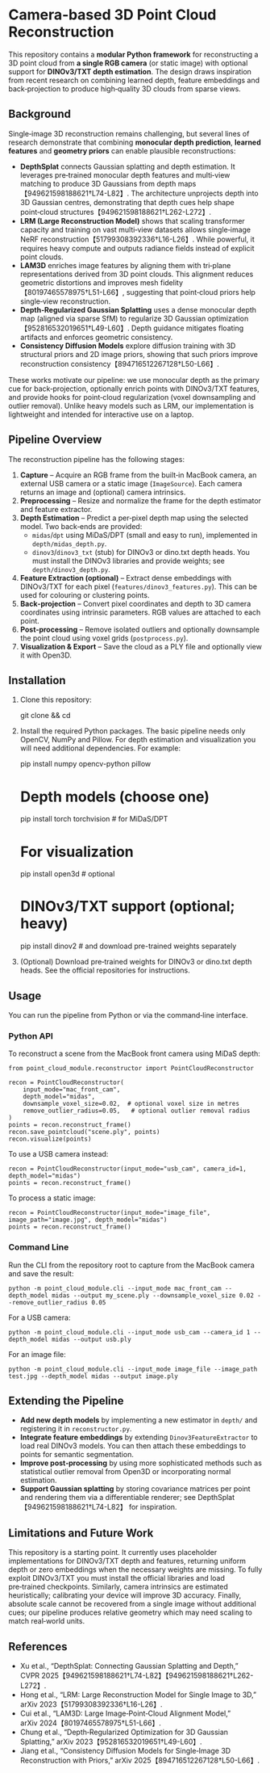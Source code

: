 # Camera‑based 3D Point Cloud Reconstruction

This repository contains a **modular Python framework** for reconstructing a 3D point cloud from **a single RGB camera** (or static image) with optional support for **DINOv3/TXT depth estimation**.  The design draws inspiration from recent research on combining learned depth, feature embeddings and back‑projection to produce high‑quality 3D clouds from sparse views.

## Background

Single‑image 3D reconstruction remains challenging, but several lines of research demonstrate that combining **monocular depth prediction**, **learned features** and **geometry priors** can enable plausible reconstructions:

- **DepthSplat** connects Gaussian splatting and depth estimation.  It leverages pre‑trained monocular depth features and multi‑view matching to produce 3D Gaussians from depth maps【949621598188621†L74-L82】.  The architecture unprojects depth into 3D Gaussian centres, demonstrating that depth cues help shape point‑cloud structures【949621598188621†L262-L272】.
- **LRM (Large Reconstruction Model)** shows that scaling transformer capacity and training on vast multi‑view datasets allows single‑image NeRF reconstruction【51799308392336†L16-L26】.  While powerful, it requires heavy compute and outputs radiance fields instead of explicit point clouds.
- **LAM3D** enriches image features by aligning them with tri‑plane representations derived from 3D point clouds.  This alignment reduces geometric distortions and improves mesh fidelity【80197465578975†L51-L66】, suggesting that point‑cloud priors help single‑view reconstruction.
- **Depth‑Regularized Gaussian Splatting** uses a dense monocular depth map (aligned via sparse SfM) to regularize 3D Gaussian optimization【952816532019651†L49-L60】.  Depth guidance mitigates floating artifacts and enforces geometric consistency.
- **Consistency Diffusion Models** explore diffusion training with 3D structural priors and 2D image priors, showing that such priors improve reconstruction consistency【894716512267128†L50-L66】.

These works motivate our pipeline: we use monocular depth as the primary cue for back‑projection, optionally enrich points with DINOv3/TXT features, and provide hooks for point‑cloud regularization (voxel downsampling and outlier removal).  Unlike heavy models such as LRM, our implementation is lightweight and intended for interactive use on a laptop.

## Pipeline Overview

The reconstruction pipeline has the following stages:

1. **Capture** – Acquire an RGB frame from the built‑in MacBook camera, an external USB camera or a static image (`ImageSource`).  Each camera returns an image and (optional) camera intrinsics.
2. **Preprocessing** – Resize and normalize the frame for the depth estimator and feature extractor.
3. **Depth Estimation** – Predict a per‑pixel depth map using the selected model.  Two back‑ends are provided:
   - `midas`/`dpt` using MiDaS/DPT (small and easy to run), implemented in `depth/midas_depth.py`.
   - `dinov3`/`dinov3_txt` (stub) for DINOv3 or dino.txt depth heads.  You must install the DINOv3 libraries and provide weights; see `depth/dinov3_depth.py`.
4. **Feature Extraction (optional)** – Extract dense embeddings with DINOv3/TXT for each pixel (`features/dinov3_features.py`).  This can be used for colouring or clustering points.
5. **Back‑projection** – Convert pixel coordinates and depth to 3D camera coordinates using intrinsic parameters.  RGB values are attached to each point.
6. **Post‑processing** – Remove isolated outliers and optionally downsample the point cloud using voxel grids (`postprocess.py`).
7. **Visualization & Export** – Save the cloud as a PLY file and optionally view it with Open3D.

## Installation

1. Clone this repository:

    git clone <your-repo-url> && cd <your-repo>

2. Install the required Python packages.  The basic pipeline needs only OpenCV, NumPy and Pillow.  For depth estimation and visualization you will need additional dependencies.  For example:

    pip install numpy opencv-python pillow

    # Depth models (choose one)
    pip install torch torchvision  # for MiDaS/DPT

    # For visualization
    pip install open3d  # optional

    # DINOv3/TXT support (optional; heavy)
    pip install dinov2  # and download pre-trained weights separately

3. (Optional) Download pre‑trained weights for DINOv3 or dino.txt depth heads.  See the official repositories for instructions.

## Usage

You can run the pipeline from Python or via the command‑line interface.

### Python API

To reconstruct a scene from the MacBook front camera using MiDaS depth:

    from point_cloud_module.reconstructor import PointCloudReconstructor

    recon = PointCloudReconstructor(
        input_mode="mac_front_cam",
        depth_model="midas",
        downsample_voxel_size=0.02,  # optional voxel size in metres
        remove_outlier_radius=0.05,   # optional outlier removal radius
    )
    points = recon.reconstruct_frame()
    recon.save_pointcloud("scene.ply", points)
    recon.visualize(points)

To use a USB camera instead:

    recon = PointCloudReconstructor(input_mode="usb_cam", camera_id=1, depth_model="midas")
    points = recon.reconstruct_frame()

To process a static image:

    recon = PointCloudReconstructor(input_mode="image_file", image_path="image.jpg", depth_model="midas")
    points = recon.reconstruct_frame()

### Command Line

Run the CLI from the repository root to capture from the MacBook camera and save the result:

    python -m point_cloud_module.cli --input_mode mac_front_cam --depth_model midas --output my_scene.ply --downsample_voxel_size 0.02 --remove_outlier_radius 0.05

For a USB camera:

    python -m point_cloud_module.cli --input_mode usb_cam --camera_id 1 --depth_model midas --output usb.ply

For an image file:

    python -m point_cloud_module.cli --input_mode image_file --image_path test.jpg --depth_model midas --output image.ply

## Extending the Pipeline

- **Add new depth models** by implementing a new estimator in `depth/` and registering it in `reconstructor.py`.
- **Integrate feature embeddings** by extending `Dinov3FeatureExtractor` to load real DINOv3 models.  You can then attach these embeddings to points for semantic segmentation.
- **Improve post‑processing** by using more sophisticated methods such as statistical outlier removal from Open3D or incorporating normal estimation.
- **Support Gaussian splatting** by storing covariance matrices per point and rendering them via a differentiable renderer; see DepthSplat【949621598188621†L74-L82】 for inspiration.

## Limitations and Future Work

This repository is a starting point.  It currently uses placeholder implementations for DINOv3/TXT depth and features, returning uniform depth or zero embeddings when the necessary weights are missing.  To fully exploit DINOv3/TXT you must install the official libraries and load pre‑trained checkpoints.  Similarly, camera intrinsics are estimated heuristically; calibrating your device will improve 3D accuracy.  Finally, absolute scale cannot be recovered from a single image without additional cues; our pipeline produces relative geometry which may need scaling to match real‑world units.

## References

- Xu et al., “DepthSplat: Connecting Gaussian Splatting and Depth,” CVPR 2025【949621598188621†L74-L82】【949621598188621†L262-L272】.
- Hong et al., “LRM: Large Reconstruction Model for Single Image to 3D,” arXiv 2023【51799308392336†L16-L26】.
- Cui et al., “LAM3D: Large Image‑Point‑Cloud Alignment Model,” arXiv 2024【80197465578975†L51-L66】.
- Chung et al., “Depth‑Regularized Optimization for 3D Gaussian Splatting,” arXiv 2023【952816532019651†L49-L60】.
- Jiang et al., “Consistency Diffusion Models for Single‑Image 3D Reconstruction with Priors,” arXiv 2025【894716512267128†L50-L66】.

